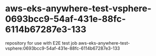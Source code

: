 # aws-eks-anywhere-test-vsphere-0693bcc9-54af-431e-88fc-6114b67287e3-133
repository for use with E2E test job aws-eks-anywhere-test-vsphere:0693bcc9-54af-431e-88fc-6114b67287e3-133

